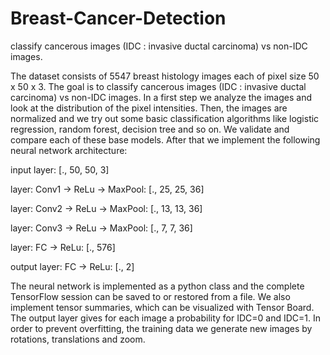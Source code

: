 # Breast-Cancer-Detection
 classify cancerous images (IDC : invasive ductal carcinoma) vs non-IDC images.

The dataset consists of 5547 breast histology images each of pixel size 50 x 50 x 3. The goal is to classify cancerous images (IDC : invasive ductal carcinoma) vs non-IDC images. In a first step we analyze the images and look at the distribution of the pixel intensities. Then, the images are normalized and we try out some basic classification algorithms like logistic regression, random forest, decision tree and so on. We validate and compare each of these base models. After that we implement the following neural network architecture:

input layer: [., 50, 50, 3]

layer: Conv1 -> ReLu -> MaxPool: [., 25, 25, 36]

layer: Conv2 -> ReLu -> MaxPool: [., 13, 13, 36]

layer: Conv3 -> ReLu -> MaxPool: [., 7, 7, 36]

layer: FC -> ReLu: [., 576]

output layer: FC -> ReLu: [., 2]


The neural network is implemented as a python class and the complete TensorFlow session can be saved to or restored from a file. We also implement tensor summaries, which can be visualized with Tensor Board. The output layer gives for each image a probability for IDC=0 and IDC=1. In order to prevent overfitting, the training data we generate new images by rotations, translations and zoom.

